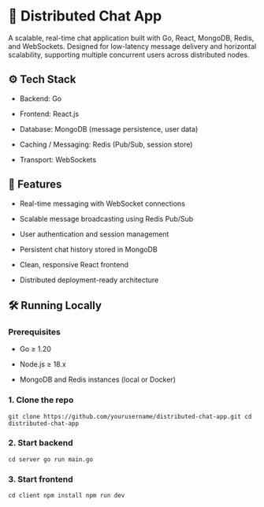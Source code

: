 # 🔗 Distributed Chat App
A scalable, real-time chat application built with Go, React, MongoDB, Redis, and WebSockets. Designed for low-latency message delivery and horizontal scalability, supporting multiple concurrent users across distributed nodes.

## ⚙️ Tech Stack
- Backend: Go
  
- Frontend: React.js

- Database: MongoDB (message persistence, user data)

- Caching / Messaging: Redis (Pub/Sub, session store)

- Transport: WebSockets 

## 🚀 Features
- Real-time messaging with WebSocket connections

- Scalable message broadcasting using Redis Pub/Sub

- User authentication and session management

- Persistent chat history stored in MongoDB

- Clean, responsive React frontend

- Distributed deployment-ready architecture

## 🛠️ Running Locally
### Prerequisites
- Go ≥ 1.20

- Node.js ≥ 18.x

- MongoDB and Redis instances (local or Docker)

### 1. Clone the repo
`git clone https://github.com/yourusername/distributed-chat-app.git
cd distributed-chat-app`
### 2. Start backend
`cd server
go run main.go`
### 3. Start frontend
`cd client
npm install
npm run dev`


